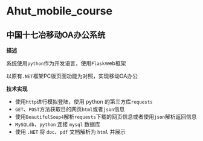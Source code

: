 # Ahut_mobile_course

## 中国十七冶移动OA办公系统

**描述**

系统使用`python`作为开发语言，使用`Flask`web框架

以原有`.NET`框架PC版页面功能为对照，实现移动OA办公

**技术实现**

* 使用`http`进行模拟登陆，使用 python 的第三方库`requests`
* `GET`、`POST`方法获取目的网页`html`或者`json`信息
* 使用`BeautifulSoup4`解析`requests`下载的网页信息或者使用`json`解析返回信息
* `MySQLdb`，`python` 连接 `mysql` 数据库
* 使用 `.NET` 将 `doc`、`pdf` 文档解析为 `html` 并展示